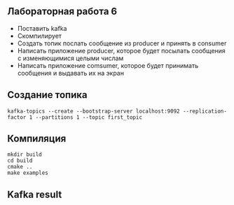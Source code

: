 ## Лабораторная работа 6

- Поставить kafka
- Скомпилирует
- Создать топик послать сообщение из producer и принять в consumer
- Написать приложение producer, которое будет посылать сообщения с изменяющимися целыми числам
- Написать приложение comsumer, которое будет принимать сообщения и выдавать их на экран

## Создание топика
 ```
kafka-topics --create --bootstrap-server localhost:9092 --replication-factor 1 --partitions 1 --topic first_topic
 ```

## Компиляция
 ```
 mkdir build
 cd build
 cmake ..
 make examples
 ```

## Kafka result

<!--  <img src="/pic/kafkaResult.gif" width=50% height=50%> --> 


